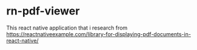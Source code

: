# rn-pdf-viewer
This react native application that i research from https://reactnativeexample.com/library-for-displaying-pdf-documents-in-react-native/
